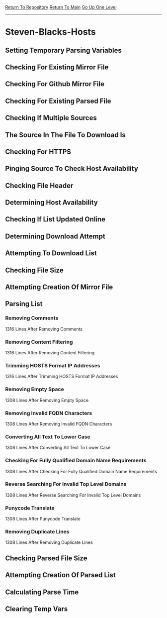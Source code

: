 [Return To Repository](https://github.com/deathbybandaid/piholeparser/)
[Return To Main](https://github.com/deathbybandaid/piholeparser/blob/master/RecentRunLogs/Mainlog.md)
[Go Up One Level](https://github.com/deathbybandaid/piholeparser/blob/master/RecentRunLogs/TopLevelScripts/30-Processing-External-Blacklists.md)
____________________________________
# Steven-Blacks-Hosts
## Setting Temporary Parsing Variables
## Checking For Existing Mirror File
## Checking For Github Mirror File
## Checking For Existing Parsed File
## Checking If Multiple Sources
## The Source In The File To Download Is
## Checking For HTTPS
## Pinging Source To Check Host Availability
## Checking File Header
## Determining Host Availability
## Checking If List Updated Online
## Determining Download Attempt
## Attempting To Download List
## Checking File Size
## Attempting Creation Of Mirror File
## Parsing List
### Removing Comments
1316 Lines After Removing Comments
### Removing Content Filtering
1316 Lines After Removing Content Filtering
### Trimming HOSTS Format IP Addresses
1316 Lines After Trimming HOSTS Format IP Addresses
### Removing Empty Space
1308 Lines After Removing Empty Space
### Removing Invalid FQDN Characters
1308 Lines After Removing Invalid FQDN Characters
### Converting All Text To Lower Case
1308 Lines After Converting All Text To Lower Case
### Checking For Fully Qualified Domain Name Requirements
1308 Lines After Checking For Fully Qualified Domain Name Requirements
### Reverse Searching For Invalid Top Level Domains
1308 Lines After Reverse Searching For Invalid Top Level Domains
### Punycode Translate
1308 Lines After Punycode Translate
### Removing Duplicate Lines
1308 Lines After Removing Duplicate Lines
## Checking Parsed File Size
## Attempting Creation Of Parsed List
## Calculating Parse Time
## Clearing Temp Vars
